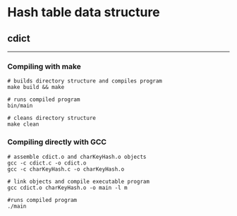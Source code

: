 # Hash table data structure
## **cdict**
----

### Compiling with make

```shell
# builds directory structure and compiles program
make build && make

# runs compiled program
bin/main

# cleans directory structure
make clean
```


### Compiling directly with GCC

```shell
# assemble cdict.o and charKeyHash.o objects
gcc -c cdict.c -o cdict.o
gcc -c charKeyHash.c -o charKeyHash.o

# link objects and compile executable program
gcc cdict.o charKeyHash.o -o main -l m

#runs compiled program
./main
```

